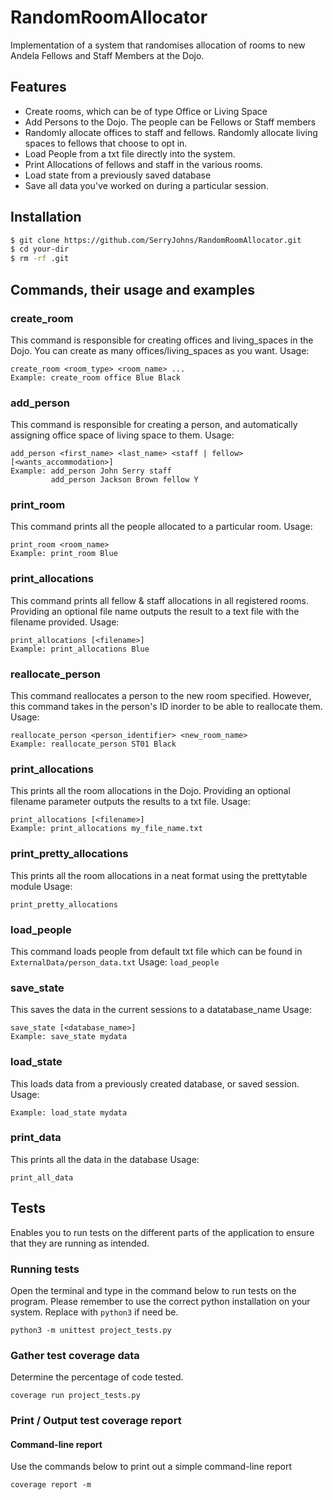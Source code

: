# RandomRoomAllocator
Implementation of a system that randomises allocation of rooms to new Andela Fellows and Staff Members at the Dojo.

## Features
* Create rooms, which can be of type Office or Living Space
* Add Persons to the Dojo. The people can be Fellows or Staff members
* Randomly allocate offices to staff and fellows. Randomly allocate living spaces to fellows that choose to opt in.
* Load People from a txt file directly into the system.
* Print Allocations of fellows and staff in the various rooms.
* Load state from a previously saved database
* Save all data you've worked on during a particular session.

## Installation
```sh
$ git clone https://github.com/SerryJohns/RandomRoomAllocator.git
$ cd your-dir
$ rm -rf .git
``` 
## Commands, their usage and examples

### create_room
This command is responsible for creating offices and living_spaces in the Dojo. You can create as many offices/living_spaces as you want.
Usage: 
```
create_room <room_type> <room_name> ...
Example: create_room office Blue Black
```
### add_person
This command is responsible for creating a person, and automatically assigning office space of living space to them.
Usage: 
```
add_person <first_name> <last_name> <staff | fellow> [<wants_accommodation>]
Example: add_person John Serry staff
         add_person Jackson Brown fellow Y
```

### print_room
This command prints all the people allocated to a particular room.
Usage: 
```
print_room <room_name>
Example: print_room Blue
```

### print_allocations
This command prints all fellow & staff allocations in all registered rooms. Providing an optional file name outputs the result to a text file with the filename provided.
Usage: 
```
print_allocations [<filename>]
Example: print_allocations Blue
```

### reallocate_person
This command reallocates a person to the new room specified. However, this command takes in the person's ID inorder to be able to reallocate them.
Usage: 
```
reallocate_person <person_identifier> <new_room_name>
Example: reallocate_person ST01 Black
```

### print_allocations
This prints all the room allocations in the Dojo. Providing an optional filename parameter outputs the results to a txt file.
Usage: 
```
print_allocations [<filename>]
Example: print_allocations my_file_name.txt
```

### print_pretty_allocations
This prints all the room allocations in a neat format using the prettytable module
Usage: 
```
print_pretty_allocations
```

### load_people
This command loads people from default txt file which can be found in ``` ExternalData/person_data.txt ```
Usage: 
``` load_people ```

### save_state
This saves the data in the current sessions to a datatabase_name
Usage: 
```
save_state [<database_name>]
Example: save_state mydata
```

### load_state
This loads data from a previously created database, or saved session.
Usage: 
``` load_state <sqlite_database>
Example: load_state mydata
```
### print_data
This prints all the data in the database
Usage: 
```
print_all_data
```
## Tests

Enables you to run tests on the different parts of the application to ensure that they are running as intended.

### Running tests
Open the terminal and type in the command below to run tests on the program.
Please remember to use the correct python installation on your system. Replace with ```python3``` if need be.
```
python3 -m unittest project_tests.py
```

### Gather test coverage data
Determine the percentage of code tested.

```
coverage run project_tests.py
```
### Print / Output test coverage report

#### Command-line report
Use the commands below to print out a simple command-line report

```
coverage report -m
```
